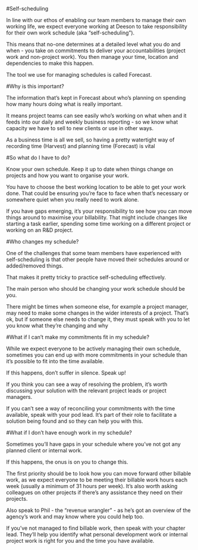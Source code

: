 #Self-scheduling

In line with our ethos of enabling our team members to manage their own working life, we expect everyone working at Deeson to take responsibility for their own work schedule (aka “self-scheduling”).

This means that no-one determines at a detailed level what you do and when - you take on commitments to deliver your accountabilities (project work and non-project work). You then manage your time, location and dependencies to make this happen.

The tool we use for managing schedules is called Forecast. 

#Why is this important?

The information that’s kept in Forecast about who’s planning on spending how many hours doing what is really important. 

It means project teams can see easily who’s working on what when and it feeds into our daily and weekly business reporting - so we know what capacity we have to sell to new clients or use in other ways.

As a business time is all we sell, so having a pretty watertight way of recording time (Harvest) and planning time (Forecast) is vital 

#So what do I have to do?

Know your own schedule. Keep it up to date when things change on projects and how you want to organise your work. 

You have to choose the best working location to be able to get your work done. That could be ensuring you’re face to face when that’s necessary or somewhere quiet when you really need to work alone.

If you have gaps emerging, it’s your responsibility to see how you can move things around to maximise your billability. That might include changes like starting a task earlier, spending some time working on a different project or working on an R&D project.

#Who changes my schedule?

One of the challenges that some team members have experienced with self-scheduling is that other people have moved their schedules around or added/removed things. 

That makes it pretty tricky to practice self-scheduling effectively.

The main person who should be changing your work schedule should be you. 

There might be times when someone else, for example a project manager, may need to make some changes in the wider interests of a project. That’s ok, but if someone else needs to change it, they must speak with you to let you know what they’re changing and why

#What if I can’t make my commitments fit in my schedule?

While we expect everyone to be actively managing their own schedule, sometimes you can end up with more commitments in your schedule than it’s possible to fit into the time available.

If this happens, don’t suffer in silence. Speak up!

If you think you can see a way of resolving the problem, it’s worth discussing your solution with the relevant project leads or project managers.

If you can’t see a way of reconciling your commitments with the time available, speak with your pod lead. It’s part of their role to facilitate a solution being found and so they can help you with this.

#What if I don’t have enough work in my schedule?

Sometimes you’ll have gaps in your schedule where you’ve not got any planned client or internal work.

If this happens, the onus is on you to change this.

The first priority should be to look how you can move forward other billable work, as we expect everyone to be meeting their billable work hours each week (usually a minimum of 31 hours per week). It’s also worth asking colleagues on other projects if there’s any assistance they need on their projects.

Also speak to Phil - the “revenue wrangler” - as he’s got an overview of the agency’s work and may know where you could help too.

If you’ve not managed to find billable work, then speak with your chapter lead. They’ll help you identify what personal development work or internal project work is right for you and the time you have available. 
